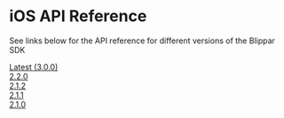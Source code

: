 <h1>iOS API Reference</h1>

<p>See links below for the API reference for different versions of the Blippar SDK</p>

<a href="http://phqeq0ldrt2zcqjc2xhayirsvmil1qz2.s3-website-eu-west-1.amazonaws.com/blippar-sdk/api/ios/3.0.0" target="_blank">Latest (3.0.0)</a>
<br/>
<a href="http://phqeq0ldrt2zcqjc2xhayirsvmil1qz2.s3-website-eu-west-1.amazonaws.com/blippar-sdk/api/ios/2.2.0" target="_blank">2.2.0</a>
<br />
<a href="http://phqeq0ldrt2zcqjc2xhayirsvmil1qz2.s3-website-eu-west-1.amazonaws.com/blippar-sdk/api/ios/2.1.2" target="_blank">2.1.2</a>
<br />
<a href="http://phqeq0ldrt2zcqjc2xhayirsvmil1qz2.s3-website-eu-west-1.amazonaws.com/blippar-sdk/api/ios/2.1.1" target="_blank">2.1.1</a>
<br />
<a href="http://phqeq0ldrt2zcqjc2xhayirsvmil1qz2.s3-website-eu-west-1.amazonaws.com/blippar-sdk/api/ios/2.1.0" target="_blank">2.1.0</a>